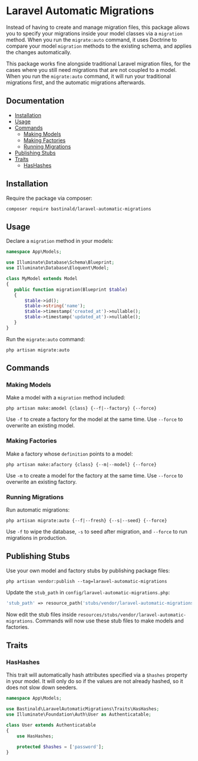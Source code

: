 # Laravel Automatic Migrations

Instead of having to create and manage migration files, this package allows you to specify your migrations inside your model classes via a `migration` method. When you run the `migrate:auto` command, it uses Doctrine to compare your model `migration` methods to the existing schema, and applies the changes automatically.

This package works fine alongside traditional Laravel migration files, for the cases where you still need migrations that are not coupled to a model. When you run the `migrate:auto` command, it will run your traditional migrations first, and the automatic migrations afterwards.

## Documentation

- [Installation](#installation)
- [Usage](#usage)
- [Commands](#commands)
    - [Making Models](#making-models)
    - [Making Factories](#making-factories)
    - [Running Migrations](#running-migrations)
- [Publishing Stubs](#publishing-stubs)
- [Traits](#traits)
    - [HasHashes](#hashashes)

## Installation

Require the package via composer:

```console
composer require bastinald/laravel-automatic-migrations
```

## Usage

Declare a `migration` method in your models:

 ```php
namespace App\Models;

use Illuminate\Database\Schema\Blueprint;
use Illuminate\Database\Eloquent\Model;

class MyModel extends Model
{
    public function migration(Blueprint $table)
    {
        $table->id();
        $table->string('name');
        $table->timestamp('created_at')->nullable();
        $table->timestamp('updated_at')->nullable();
    }
}
 ```

Run the `migrate:auto` command:

```console
php artisan migrate:auto
```

## Commands

### Making Models

Make a model with a `migration` method included:

```console
php artisan make:amodel {class} {--f|--factory} {--force}
```

Use `-f` to create a factory for the model at the same time. Use `--force` to overwrite an existing model.

### Making Factories

Make a factory whose `definition` points to a model:

```console
php artisan make:afactory {class} {--m|--model} {--force}
```

Use `-m` to create a model for the factory at the same time. Use `--force` to overwrite an existing factory.

### Running Migrations

Run automatic migrations:

```console
php artisan migrate:auto {--f|--fresh} {--s|--seed} {--force}
```

Use `-f` to wipe the database, `-s` to seed after migration, and `--force` to run migrations in production.

## Publishing Stubs

Use your own model and factory stubs by publishing package files:

```console
php artisan vendor:publish --tag=laravel-automatic-migrations
```

Update the `stub_path` in `config/laravel-automatic-migrations.php`:

```php
'stub_path' => resource_path('stubs/vendor/laravel-automatic-migrations'),
```

Now edit the stub files inside `resources/stubs/vendor/laravel-automatic-migrations`. Commands will now use these stub files to make models and factories.

## Traits

### HasHashes

This trait will automatically hash attributes specified via a `$hashes` property in your model. It will only do so if the values are not already hashed, so it does not slow down seeders.

```php
namespace App\Models;

use Bastinald\LaravelAutomaticMigrations\Traits\HasHashes;
use Illuminate\Foundation\Auth\User as Authenticatable;

class User extends Authenticatable
{
    use HasHashes;

    protected $hashes = ['password'];
}
```
